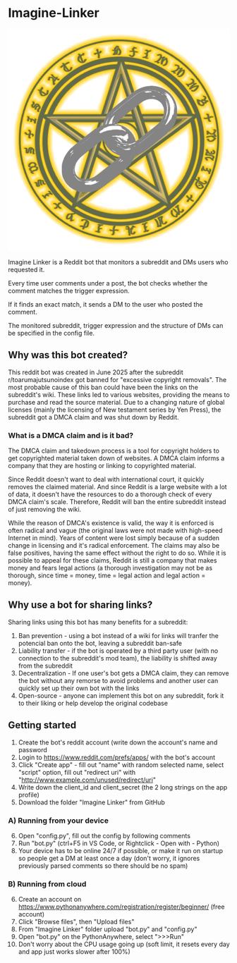 # Imagine-Linker
![Imagine LInker logo](https://github.com/Frosteco/Imagine-Linker/blob/main/Imagine%20Linker%20logo.png "I'll shatter that DMCA of yours!")

Imagine Linker is a Reddit bot that monitors a subreddit and DMs users who requested it.

Every time user comments under a post, the bot checks whether the comment matches the trigger expression.

If it finds an exact match, it sends a DM to the user who posted the comment.

The monitored subreddit, trigger expression and the structure of DMs can be specified in the config file.

## Why was this bot created?

This reddit bot was created in June 2025 after the subreddit r/toarumajutsunoindex got banned for "excessive copyright removals". The most probable cause of this ban could have been the links on the subreddit's wiki. These links led to various websites, providing the means to purchase and read the source material. Due to a changing nature of global licenses (mainly the licensing of New testament series by Yen Press), the subreddit got a DMCA claim and was shut down by Reddit.

### What is a DMCA claim and is it bad?
The DMCA claim and takedown process is a tool for copyright holders to get copyrighted material taken down of websites. A DMCA claim informs a company that they are hosting or linking to copyrighted material.

Since Reddit doesn't want to deal with international court, it quickly removes the claimed material. And since Reddit is a large website with a lot of data, it doesn't have the resources to do a thorough check of every DMCA claim's scale. Therefore, Reddit will ban the entire subreddit instead of just removing the wiki.

While the reason of DMCA's existence is valid, the way it is enforced is often radical and vague (the original laws were not made with high-speed Internet in mind). Years of content were lost simply because of a sudden change in licensing and it's radical enforcement. The claims may also be false positives, having the same effect without the right to do so. While it is possible to appeal for these claims, Reddit is still a company that makes money and fears legal actions (a thorough investigation may not be as thorough, since time = money, time = legal action and legal action = money).


## Why use a bot for sharing links?
Sharing links using this bot has many benefits for a subreddit:
1. Ban prevention - using a bot instead of a wiki for links will tranfer the potencial ban onto the bot, leaving a subreddit ban-safe
2. Liability transfer - if the bot is operated by a third party user (with no connection to the subreddit's mod team), the liability is shifted away from the subreddit
3. Decentralization - If one user's bot gets a DMCA claim, they can remove the bot without any remorse to avoid problems and another user can quickly set up their own bot with the links
4. Open-source - anyone can implement this bot on any subreddit, fork it to their liking or help develop the original codebase

## Getting started
1. Create the bot's reddit account (write down the account's name and password
2. Login to https://www.reddit.com/prefs/apps/ with the bot's account
3. Click "Create app" - fill out "name" with random selected name, select "script" option, fill out "redirect uri" with "http://www.example.com/unused/redirect/uri"
4. Write down the client_id and client_secret (the 2 long strings on the app profile)
5. Download the folder "Imagine Linker" from GitHub
### A) Running from your device
6. Open "config.py", fill out the config by following comments
7. Run "bot.py" (ctrl+F5 in VS Code, or Rightclick - Open with - Python)
8. Your device has to be online 24/7 if possible, or make it run on startup so people get a DM at least once a day (don't worry, it ignores previously parsed comments so there should be no spam)
### B) Running from cloud
6. Create an account on https://www.pythonanywhere.com/registration/register/beginner/ (free account)
7. Click "Browse files", then "Upload files"
8. From "Imagine Linker" folder upload "bot.py" and "config.py"
9. Open "bot.py" on the PythonAnywhere, select ">>>Run"
10. Don't worry about the CPU usage going up (soft limit, it resets every day and app just works slower after 100%)
